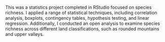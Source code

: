 This was a statistics project completed in RStudio focused on species richness. I applied a range of 
statistical techniques, including correlation analysis, boxplots, contingency tables, hypothesis testing, and 
linear regression. Additionally, I conducted an open analysis to examine species richness across different land 
classifications, such as rounded mountains and upper valleys.
